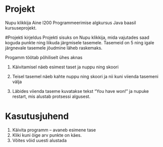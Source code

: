 # Projekt

Nupu klikkija
Aine I200 Programmeerimise algkursus Java baasil kursuseprojekt.

#Projekti kirjeldus
Projekti sisuks on Nupu klikkija, mida vajutades saad koguda punkte ning liikuda järgmisele tasemele. Tasemeid on 5 ning igale järgnevale tasemele jõudmine läheb raskemaks. 

Progamm töötab põhiliselt ühes aknas

1.	Käivitamisel näeb esimest taset ja nuppu ning skoori

2.	Teisel tasemel näeb kahte nuppu ning skoori ja nii kuni viienda tasemeni välja

3.	Läbides viienda taseme kuvatakse tekst “You have won!” ja nupuke restart, mis alustab protsessi algusest.

# Kasutusjuhend
1.	Käivita programm – avaneb esimene tase
2.	Kliki kuni õige arv punkte on käes.
3.	Võites võid uuesti alustada
